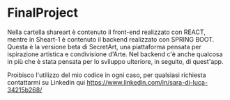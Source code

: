 # FinalProject
Nella cartella shareart è contenuto il front-end realizzato con REACT, mentre in Sheart-1 è contenuto il backend realizzato con SPRING BOOT. 
Questa è la versione beta di SecretArt, una piattaforma pensata per ispirazione artistica e condivisione d'Arte.
Nel backend c'è anche qualcosa in più che è stata pensata per lo sviluppo ulteriore, in seguito, di quest'app.

Proibisco l'utilizzo del mio codice in ogni caso, per qualsiasi richiesta contattarmi su Linkedin qui https://www.linkedin.com/in/sara-di-luca-34215b268/
